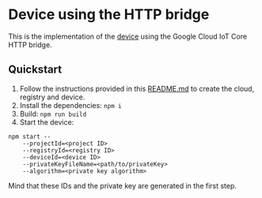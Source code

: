 # Device using the HTTP bridge

This is the implementation of the [device](../../common) using the Google Cloud IoT Core HTTP bridge.

## Quickstart

1. Follow the instructions provided in this [README.md](../README.md) to create the cloud, registry and device.
1. Install the dependencies: `npm i`
1. Build: `npm run build`
1. Start the device:

```
npm start --
    --projectId=<project ID>
    --registryId=<registry ID>
    --deviceId=<device ID>
    --privateKeyFileName=<path/to/privateKey>
    --algorithm=<private key algorithm>
```

Mind that these IDs and the private key are generated in the first step.